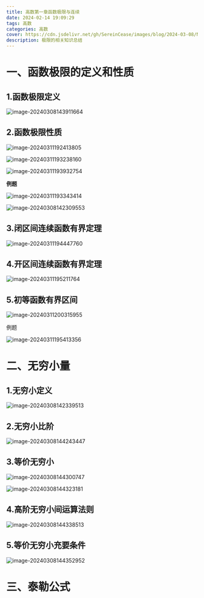 ```yaml
---
title: 高数第一章函数极限与连续
date: 2024-02-14 19:09:29
tags: 高数
categories: 高数
cover: https://cdn.jsdelivr.net/gh/SereinCease/images/blog/2024-03-08/NO-7AG-M6EB%60C%7B7F8VT2ZS-bc3399.jpg
description: 极限的相关知识总结
---
```


# 一、函数极限的定义和性质

## 1.函数极限定义

![image-20240308143911664](image-20240308143911664.png)

## 2.函数极限性质

![image-20240311192413805](image-20240311192413805.png)

![image-20240311193238160](image-20240311193238160.png)

![image-20240311193932754](image-20240311193932754.png)

**例题**

![image-20240311193343414](image-20240311193343414.png)

![image-20240308142309553](image-20240308142309553.png)

## 3.闭区间连续函数有界定理

![image-20240311194447760](image-20240311194447760.png)

## 4.开区间连续函数有界定理

![image-20240311195211764](image-20240311195211764.png)

## 5.初等函数有界区间

![image-20240311200315955](image-20240311200315955.png)

例题

![image-20240311195413356](image-20240311195413356.png)

# 二、无穷小量

## 1.无穷小定义

![image-20240308142339513](image-20240308142339513.png)

## 2.无穷小比阶

![image-20240308144243447](image-20240308144243447.png)

## 3.等价无穷小

![image-20240308144300747](image-20240308144300747.png)

![image-20240308144323181](image-20240308144323181.png)

## 4.高阶无穷小间运算法则

![image-20240308144338513](image-20240308144338513.png)

## 5.等价无穷小充要条件

![image-20240308144352952](image-20240308144352952.png)

# 三、泰勒公式
